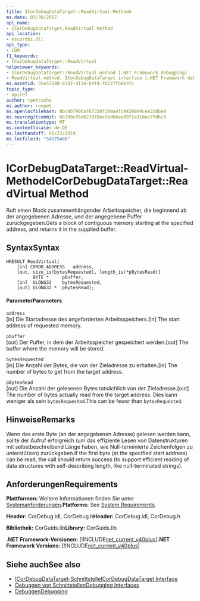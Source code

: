 ```yaml
---
title: ICorDebugDataTarget::ReadVirtual-Methode
ms.date: 03/30/2017
api_name:
- ICorDebugDataTarget.ReadVirtual Method
api_location:
- mscordbi.dll
api_type:
- COM
f1_keywords:
- ICorDebugDataTarget::ReadVirtual
helpviewer_keywords:
- ICorDebugDataTarget::ReadVirtual method [.NET Framework debugging]
- ReadVirtual method, ICorDebugDataTarget interface [.NET Framework debugging]
ms.assetid: 55e57640-b3d2-413d-b4f4-fbc27fb8e37c
topic_type:
- apiref
author: rpetrusha
ms.author: ronpet
ms.openlocfilehash: 8bc807906af67350f309a4fc9439899cea328be8
ms.sourcegitcommit: 6b308cf6d627d78ee36dbbae8972a310ac7fd6c8
ms.translationtype: MT
ms.contentlocale: de-DE
ms.lasthandoff: 01/23/2019
ms.locfileid: "54575488"
---
```

# <a name="icordebugdatatargetreadvirtual-method"></a><span data-ttu-id="60907-102">ICorDebugDataTarget::ReadVirtual-Methode</span><span class="sxs-lookup"><span data-stu-id="60907-102">ICorDebugDataTarget::ReadVirtual Method</span></span>
<span data-ttu-id="60907-103">Ruft einen Block zusammenhängender Arbeitsspeicher, die beginnend ab der angegebenen Adresse, und der angegebene Puffer zurückgegeben.</span><span class="sxs-lookup"><span data-stu-id="60907-103">Gets a block of contiguous memory starting at the specified address, and returns it in the supplied buffer.</span></span>  
  
## <a name="syntax"></a><span data-ttu-id="60907-104">Syntax</span><span class="sxs-lookup"><span data-stu-id="60907-104">Syntax</span></span>  
  
```  
HRESULT ReadVirtual(  
    [in] CORDB_ADDRESS   address,  
    [out, size_is(bytesRequested), length_is(*pBytesRead)]  
          BYTE *     pBuffer,  
    [in]  ULONG32    bytesRequested,  
    [out] ULONG32 *  pBytesRead);  
```  
  
#### <a name="parameters"></a><span data-ttu-id="60907-105">Parameter</span><span class="sxs-lookup"><span data-stu-id="60907-105">Parameters</span></span>  
 `address`  
 <span data-ttu-id="60907-106">[in] Die Startadresse des angeforderten Arbeitsspeichers.</span><span class="sxs-lookup"><span data-stu-id="60907-106">[in] The start address of requested memory.</span></span>  
  
 `pbuffer`  
 <span data-ttu-id="60907-107">[out] Der Puffer, in dem der Arbeitsspeicher gespeichert werden.</span><span class="sxs-lookup"><span data-stu-id="60907-107">[out] The buffer where the memory will be stored.</span></span>  
  
 `bytesRequested`  
 <span data-ttu-id="60907-108">[in] Die Anzahl der Bytes, die von der Zieladresse zu erhalten.</span><span class="sxs-lookup"><span data-stu-id="60907-108">[in] The number of bytes to get from the target address.</span></span>  
  
 `pBytesRead`  
 <span data-ttu-id="60907-109">[out] Die Anzahl der gelesenen Bytes tatsächlich von der Zieladresse.</span><span class="sxs-lookup"><span data-stu-id="60907-109">[out] The number of bytes actually read from the target address.</span></span> <span data-ttu-id="60907-110">Dies kann weniger als sein `bytesRequested`.</span><span class="sxs-lookup"><span data-stu-id="60907-110">This can be fewer than `bytesRequested`.</span></span>  
  
## <a name="remarks"></a><span data-ttu-id="60907-111">Hinweise</span><span class="sxs-lookup"><span data-stu-id="60907-111">Remarks</span></span>  
 <span data-ttu-id="60907-112">Wenn das erste Byte (an der angegebenen Adresse) gelesen werden kann, sollte der Aufruf erfolgreich (um das effiziente Lesen von Datenstrukturen mit selbstbeschreibend Länge haben, wie Null-terminierte Zeichenfolgen zu unterstützen) zurückgeben.</span><span class="sxs-lookup"><span data-stu-id="60907-112">If the first byte (at the specified start address) can be read, the call should return success (to support efficient reading of data structures with self-describing length, like null-terminated strings).</span></span>  
  
## <a name="requirements"></a><span data-ttu-id="60907-113">Anforderungen</span><span class="sxs-lookup"><span data-stu-id="60907-113">Requirements</span></span>  
 <span data-ttu-id="60907-114">**Plattformen:** Weitere Informationen finden Sie unter [Systemanforderungen](../../../../docs/framework/get-started/system-requirements.md).</span><span class="sxs-lookup"><span data-stu-id="60907-114">**Platforms:** See [System Requirements](../../../../docs/framework/get-started/system-requirements.md).</span></span>  
  
 <span data-ttu-id="60907-115">**Header:** CorDebug.idl, CorDebug.h</span><span class="sxs-lookup"><span data-stu-id="60907-115">**Header:** CorDebug.idl, CorDebug.h</span></span>  
  
 <span data-ttu-id="60907-116">**Bibliothek:** CorGuids.lib</span><span class="sxs-lookup"><span data-stu-id="60907-116">**Library:** CorGuids.lib</span></span>  
  
 <span data-ttu-id="60907-117">**.NET Framework-Versionen:** [!INCLUDE[net_current_v40plus](../../../../includes/net-current-v40plus-md.md)]</span><span class="sxs-lookup"><span data-stu-id="60907-117">**.NET Framework Versions:** [!INCLUDE[net_current_v40plus](../../../../includes/net-current-v40plus-md.md)]</span></span>  
  
## <a name="see-also"></a><span data-ttu-id="60907-118">Siehe auch</span><span class="sxs-lookup"><span data-stu-id="60907-118">See also</span></span>
- [<span data-ttu-id="60907-119">ICorDebugDataTarget-Schnittstelle</span><span class="sxs-lookup"><span data-stu-id="60907-119">ICorDebugDataTarget Interface</span></span>](../../../../docs/framework/unmanaged-api/debugging/icordebugdatatarget-interface.md)
- [<span data-ttu-id="60907-120">Debuggen von Schnittstellen</span><span class="sxs-lookup"><span data-stu-id="60907-120">Debugging Interfaces</span></span>](../../../../docs/framework/unmanaged-api/debugging/debugging-interfaces.md)
- [<span data-ttu-id="60907-121">Debuggen</span><span class="sxs-lookup"><span data-stu-id="60907-121">Debugging</span></span>](../../../../docs/framework/unmanaged-api/debugging/index.md)
